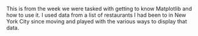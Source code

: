 This is from the week we were tasked with getting to know Matplotlib and how to use it. I used data from a list of restaurants I had been to in New York City since moving and played with the various ways to display that data.
